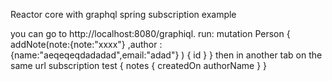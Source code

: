  

Reactor core with graphql spring subscription example

you can go to http://localhost:8080/graphiql.
run:
mutation Person {
addNote(note:{note:"xxxx"}  ,author : {name:"aeqeqeqdadadad",email:"adad"} ) {
id
}
}
then in another tab on the same url
subscription test {
notes {
createdOn
authorName
}
}
